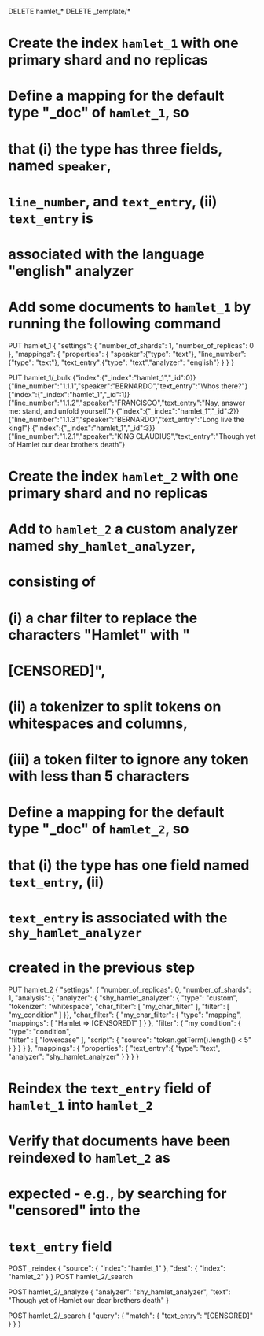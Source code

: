 DELETE hamlet_*
DELETE _template/*

# Create the index `hamlet_1` with one primary shard and no replicas
# Define a mapping for the default type "_doc" of `hamlet_1`, so 
#    that (i) the type has three fields, named `speaker`, 
#    `line_number`, and `text_entry`, (ii) `text_entry` is 
#    associated with the language "english" analyzer
# Add some documents to `hamlet_1` by running the following command


PUT hamlet_1
{
  "settings": {
    "number_of_shards": 1,
    "number_of_replicas": 0
  },
  "mappings": {
    "properties": {
      "speaker":{"type": "text"},
      "line_number":{"type": "text"},
      "text_entry":{"type": "text","analyzer": "english"}
    }
  }
}



PUT hamlet_1/_bulk
{"index":{"_index":"hamlet_1","_id":0}}
{"line_number":"1.1.1","speaker":"BERNARDO","text_entry":"Whos there?"}
{"index":{"_index":"hamlet_1","_id":1}}
{"line_number":"1.1.2","speaker":"FRANCISCO","text_entry":"Nay, answer me: stand, and unfold yourself."}
{"index":{"_index":"hamlet_1","_id":2}}
{"line_number":"1.1.3","speaker":"BERNARDO","text_entry":"Long live the king!"}
{"index":{"_index":"hamlet_1","_id":3}}
{"line_number":"1.2.1","speaker":"KING CLAUDIUS","text_entry":"Though yet of Hamlet our dear brothers death"}


# Create the index `hamlet_2` with one primary shard and no replicas
# Add to `hamlet_2` a custom analyzer named `shy_hamlet_analyzer`, 
#    consisting of 
#    (i)   a char filter to replace the characters "Hamlet" with "
#         [CENSORED]",  
#    (ii)  a tokenizer to split tokens on whitespaces and columns,  
#    (iii) a token filter to ignore any token with less than 5  characters 
# Define a mapping for the default type "_doc" of `hamlet_2`, so 
#    that (i) the type has one field named `text_entry`, (ii) 
#    `text_entry` is associated with the `shy_hamlet_analyzer` 
#    created in the previous step

PUT hamlet_2
{
  "settings": {
    "number_of_replicas": 0,
    "number_of_shards": 1,
    "analysis": {
      "analyzer": {
        "shy_hamlet_analyzer": {
          "type": "custom",
          "tokenizer": "whitespace",
          "char_filter": [
            "my_char_filter"
          ],
          "filter": [
            "my_condition"
          ]
        }},
        "char_filter": {
          "my_char_filter": {
            "type": "mapping",
            "mappings": [
              "Hamlet => [CENSORED]"
            ]
          }
        },
        "filter": {
          "my_condition": {
            "type": "condition",  
            "filter" : [ "lowercase" ],
            "script": {
              "source": "token.getTerm().length() < 5"
            }
          }
        }
      }
  },
  "mappings": {
    "properties": {
      "text_entry":{
        "type": "text",
        "analyzer": "shy_hamlet_analyzer"
      }
    }
  }
}

# Reindex the `text_entry` field of `hamlet_1` into `hamlet_2`
# Verify that documents have been reindexed to `hamlet_2` as 
#    expected - e.g., by searching for "censored" into the 
#    `text_entry` field

POST _reindex
{
"source": {
  "index": "hamlet_1"
},
"dest": {
  "index": "hamlet_2"
}
}
POST hamlet_2/_search

POST hamlet_2/_analyze
{
  "analyzer": "shy_hamlet_analyzer",
  "text": "Though yet of Hamlet our dear brothers death"
}

POST hamlet_2/_search
{
  "query": {
    "match": {
      "text_entry": "[CENSORED]"
    }
  }
}

